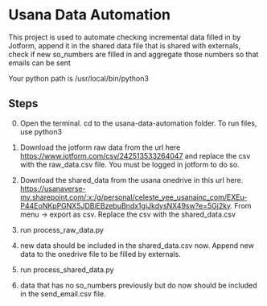 # Usana Data Automation

This project is used to automate checking incremental data filled in by Jotform, append it in the shared data file that is shared with externals, check if new so_numbers are filled in and aggregate those numbers so that emails can be sent

Your python path is /usr/local/bin/python3

## Steps

0. Open the terminal. cd to the usana-data-automation folder. To run files, use python3 <your-file-name>

1. Download the jotform raw data from the url here https://www.jotform.com/csv/242513533264047 and replace the csv with the raw_data.csv file. You must be logged in jotform to do so.

2. Download the shared_data from the usana onedrive in this url here. https://usanaverse-my.sharepoint.com/:x:/g/personal/celeste_yee_usanainc_com/EXEu-P44EoNKpPGNX5JDBiEBzebuBndx1giJkdysNX49sw?e=5Gj2ky. From menu -> export as csv. Replace the csv with the shared_data.csv

3. run process_raw_data.py

4. new data should be included in the shared_data.csv now. Append new data to the onedrive file to be filled by externals.

5. run process_shared_data.py

6. data that has no so_numbers previously but do now should be included in the send_email.csv file.
